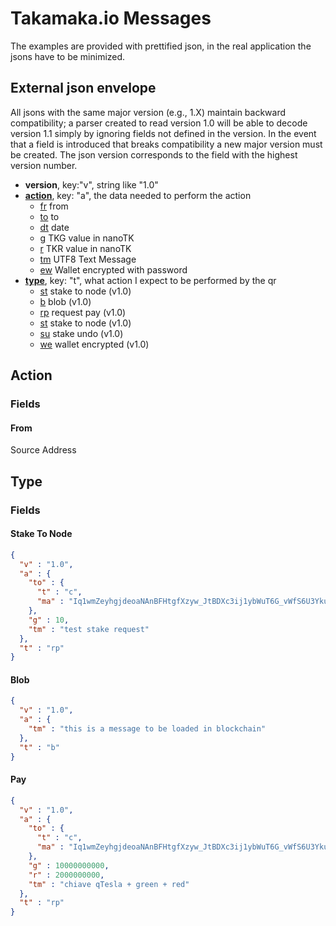 # Takamaka.io Messages

The examples are provided with prettified json, in the real application the 
jsons have to be minimized.

## External json envelope

All jsons with the same major version (e.g., 1.X) maintain backward 
compatibility; a parser created to read version 1.0 will be able to decode 
version 1.1 simply by ignoring fields not defined in the version. 
In the event that a field is introduced that breaks compatibility a new major 
version must be created. The json version corresponds to the field with the 
highest version number.

- **version**, key:"v", string like "1.0"
- **[action](#Action)**, key: "a", the data needed to perform the action
    - [fr](#From) from
    - [to](#To) to
    - [dt](#Date) date
    - [g](#Green) TKG value in nanoTK
    - [r](#Red) TKR value in nanoTK
    - [tm](#Text-Message) UTF8 Text Message
    - [ew](#Encoded-Wallet) Wallet encrypted with password
- **[type](#Type)**, key: "t", what action I expect to be performed by the qr
    - [st](#Stake-To-Node) stake to node (v1.0)
    - [b](#Blob) blob (v1.0)
    - [rp](#Request-Pay) request pay (v1.0)
    - [st](#Stake-To-Node) stake to node (v1.0)
    - [su](#Steke-Undo) stake undo (v1.0)
    - [we](#Wallet-Encrypted) wallet encrypted (v1.0)

## Action

### Fields

#### From

Source Address


## Type

### Fields

#### Stake To Node



```json
{
  "v" : "1.0",
  "a" : {
    "to" : {
      "t" : "c",
      "ma" : "Iq1wmZeyhgjdeoaNAnBFHtgfXzyw_JtBDXc3ij1ybWuT6G_vWfS6U3YkuBJNYs3r"
    },
    "g" : 10,
    "tm" : "test stake request"
  },
  "t" : "rp"
}
```

#### Blob

```json
{
  "v" : "1.0",
  "a" : {
    "tm" : "this is a message to be loaded in blockchain"
  },
  "t" : "b"
}
```

#### Pay

```json
{
  "v" : "1.0",
  "a" : {
    "to" : {
      "t" : "c",
      "ma" : "Iq1wmZeyhgjdeoaNAnBFHtgfXzyw_JtBDXc3ij1ybWuT6G_vWfS6U3YkuBJNYs3r"
    },
    "g" : 10000000000,
    "r" : 2000000000,
    "tm" : "chiave qTesla + green + red"
  },
  "t" : "rp"
}
```
